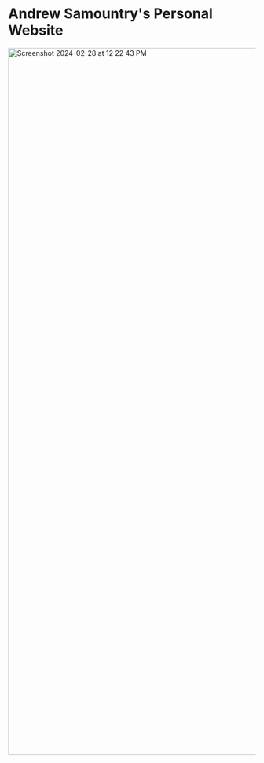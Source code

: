 # Andrew Samountry's Personal Website


<img width="1440" alt="Screenshot 2024-02-28 at 12 22 43 PM" src="https://github.com/AndSam321/andrew-samountry-personal-website/assets/89934858/2c5c4915-4dc2-4f98-8d2e-96fe8e1a0286">


